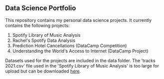 ## Data Science Portfolio 

This repository contains my personal data science projects. It currently contains the following projects: 

1. Spotify Library of Music Analysis
2. Rachel's Spotify Data Analysis
3. Prediction Hotel Cancellations (DataCamp Competition)
4. Understanding the World's Access to Internet (DataCamp Project)

Datasets used for the projects are included in the data folder. The 'tracks 2021.csv' file used in the 'Spotify Library of Music Analysis' is too large for upload but can be downloaded [here](https://www.kaggle.com/datasets/yamaerenay/spotify-dataset-19212020-600k-tracks).

